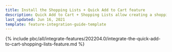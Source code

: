 ```yaml
---
title: Install the Shopping Lists + Quick Add to Cart feature
description: Quick Add to Cart + Shopping Lists allow creating a shopping list to buy products. This guide describes how to integrate this feature into your project.
last_updated: Jun 16, 2021
template: feature-integration-guide-template
---
```

{% include pbc/all/integrate-features/202204.0/integrate-the-quick-add-to-cart-shopping-lists-feature.md %} <!-- To edit, see /_includes/pbc/all/integrate-features/202204.0/integrate-the-quick-add-to-cart-shopping-lists-feature.md -->
